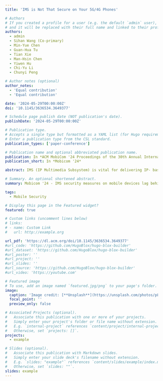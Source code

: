 ```yaml
---
title: 'IMS is Not That Secure on Your 5G/4G Phones'

# Authors
# If you created a profile for a user (e.g. the default `admin` user), write the username (folder name) here
# and it will be replaced with their full name and linked to their profile.
authors:
  - admin
  - Sihan Wang (Co-primary)
  - Min-Yue Chen
  - Guan-Hua Tu
  - Tian Xie
  - Man-Hsin Chen
  - Yiwen Hu
  - Chi-Yu Li
  - Chunyi Peng

# Author notes (optional)
author_notes:
  - 'Equal contribution'
  - 'Equal contribution'

date: '2024-05-29T00:00:00Z'
doi: '10.1145/3636534.3649377'

# Schedule page publish date (NOT publication's date).
publishDate: '2024-05-29T00:00:00Z'

# Publication type.
# Accepts a single type but formatted as a YAML list (for Hugo requirements).
# Enter a publication type from the CSL standard.
publication_types: ['paper-conference']

# Publication name and optional abbreviated publication name.
publication: In *ACM MobiCom '24 Proceedings of the 30th Annual International Conference on Mobile Computing and Networking*
publication_short: In *Mobicom '24*

abstract: IMS (IP Multimedia Subsystem) is vital for delivering IP- based multimedia services in mobile networks. Despite constant upgrades by 3GPP over the past two decades to support heterogeneous radio access networks (e.g., 4G LTE, 5G NR, and Wi-Fi) and enhance IMS security, the focus has primarily been on cellular infrastructure. Consequently, IMS security measures on mobile equipment (ME), such as smartphones, lag behind rapid technological advancements. Our study re- veals that mandated IMS security measures on ME fail to keep pace, resulting in new vulnerabilities and attack vectors, including denial of service (DoS) across all networks, named SMS source spoofing, and covert communications over Video-over-IMS attacks. All vulnerabilities and proof-of-concept attacks have been experimentally validated in operational 5G/4G networks across various phone models and network operators. Finally, we propose and prototype standard-compliant remedies for these vulnerabilities.

# Summary. An optional shortened abstract.
summary: Mobicom '24 - IMS security measures on mobile devices lag behind advancements, leading to vulnerabilities like DoS, SMS spoofing, and covert communications, all validated in 5G/4G networks, with proposed standard-compliant remedies.

tags:
  - Mobile Security

# Display this page in the Featured widget?
featured: true

# Custom links (uncomment lines below)
# links:
# - name: Custom Link
#   url: http://example.org

url_pdf: 'https://dl.acm.org/doi/10.1145/3636534.3649377'
#url_code: 'https://github.com/HugoBlox/hugo-blox-builder'
#url_dataset: 'https://github.com/HugoBlox/hugo-blox-builder'
#url_poster: ''
#url_project: ''
#url_slides: ''
#url_source: 'https://github.com/HugoBlox/hugo-blox-builder'
#url_video: 'https://youtube.com'

# Featured image
# To use, add an image named `featured.jpg/png` to your page's folder.
image:
  caption: 'Image credit: [**Unsplash**](https://unsplash.com/photos/pLCdAaMFLTE)'
  focal_point: ''
  preview_only: false

# Associated Projects (optional).
#   Associate this publication with one or more of your projects.
#   Simply enter your project's folder or file name without extension.
#   E.g. `internal-project` references `content/project/internal-project/index.md`.
#   Otherwise, set `projects: []`.
projects:
  - example

# Slides (optional).
#   Associate this publication with Markdown slides.
#   Simply enter your slide deck's filename without extension.
#   E.g. `slides: "example"` references `content/slides/example/index.md`.
#   Otherwise, set `slides: ""`.
slides: example
---
```

